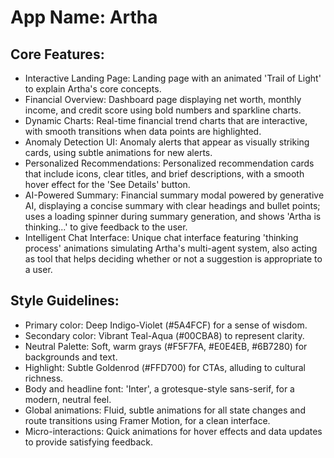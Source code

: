 # **App Name**: Artha

## Core Features:

- Interactive Landing Page: Landing page with an animated 'Trail of Light' to explain Artha's core concepts.
- Financial Overview: Dashboard page displaying net worth, monthly income, and credit score using bold numbers and sparkline charts.
- Dynamic Charts: Real-time financial trend charts that are interactive, with smooth transitions when data points are highlighted.
- Anomaly Detection UI: Anomaly alerts that appear as visually striking cards, using subtle animations for new alerts.
- Personalized Recommendations: Personalized recommendation cards that include icons, clear titles, and brief descriptions, with a smooth hover effect for the 'See Details' button.
- AI-Powered Summary: Financial summary modal powered by generative AI, displaying a concise summary with clear headings and bullet points; uses a loading spinner during summary generation, and shows 'Artha is thinking...' to give feedback to the user.
- Intelligent Chat Interface: Unique chat interface featuring 'thinking process' animations simulating Artha's multi-agent system, also acting as tool that helps deciding whether or not a suggestion is appropriate to a user.

## Style Guidelines:

- Primary color: Deep Indigo-Violet (#5A4FCF) for a sense of wisdom.
- Secondary color: Vibrant Teal-Aqua (#00CBA8) to represent clarity.
- Neutral Palette: Soft, warm grays (#F5F7FA, #E0E4EB, #6B7280) for backgrounds and text.
- Highlight: Subtle Goldenrod (#FFD700) for CTAs, alluding to cultural richness.
- Body and headline font: 'Inter', a grotesque-style sans-serif, for a modern, neutral feel.
- Global animations: Fluid, subtle animations for all state changes and route transitions using Framer Motion, for a clean interface.
- Micro-interactions: Quick animations for hover effects and data updates to provide satisfying feedback.
